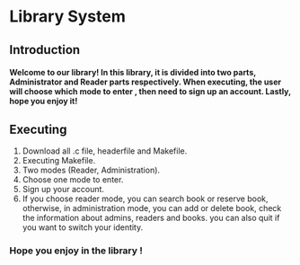 # Library System

## Introduction
####  Welcome to our library!  In this library, it is divided into two parts, Administrator and Reader parts respectively. When executing, the user will choose which mode to enter , then need to sign up an account. Lastly, hope you enjoy it!

## Executing 
1. Download all .c file, headerfile and Makefile.
2. Executing Makefile.
3. Two modes (Reader, Administration).
4. Choose one mode to enter.
5. Sign up your account.
6. If you choose reader mode, you can search book or reserve book, otherwise, in administration mode, you can add or delete book, check the information about admins, readers and books. you can also quit if you want to switch your identity.

### Hope you enjoy in the library !
